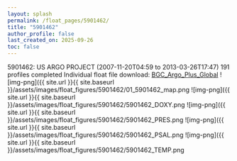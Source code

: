 ```yaml
---
layout: splash
permalink: /float_pages/5901462/
title: "5901462"
author_profile: false
last_created_on: 2025-09-26
toc: false
---
```

 
5901462: US ARGO PROJECT (2007-11-20T04:59 to 2013-03-26T17:47)
191 profiles completed
Individual float file download: [BGC_Argo_Plus_Global](https://ftp.soest.hawaii.edu/bgc_argo_plus/Individual_Floats/outliers_removed/5901462_Sprof_processed.nc)
![img-png]({{ site.url }}{{ site.baseurl }}/assets/images/float_figures/5901462/01_5901462_map.png
![img-png]({{ site.url }}{{ site.baseurl }}/assets/images/float_figures/5901462/5901462_DOXY.png
![img-png]({{ site.url }}{{ site.baseurl }}/assets/images/float_figures/5901462/5901462_PRES.png
![img-png]({{ site.url }}{{ site.baseurl }}/assets/images/float_figures/5901462/5901462_PSAL.png
![img-png]({{ site.url }}{{ site.baseurl }}/assets/images/float_figures/5901462/5901462_TEMP.png
